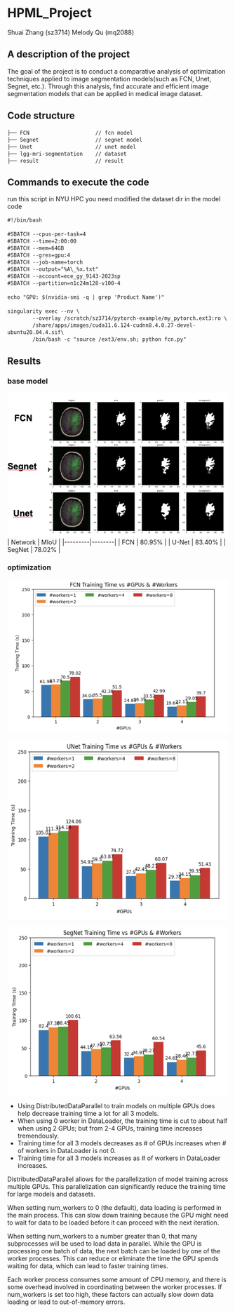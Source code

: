 # HPML_Project
Shuai Zhang (sz3714)
Melody Qu (mq2088)

## A description of the project
The goal of the project is to conduct a comparative analysis of optimization techniques applied to image segmentation models(such as FCN, Unet, Segnet, etc.). Through this analysis, find accurate and efficient image segmentation models that can be applied in medical image dataset.

## Code structure
```
├── FCN                     // fcn model
├── Segnet                  // segnet model
├── Unet                    // unet model
├── lgg-mri-segmentation    // dataset
├── result                  // result
```

## Commands to execute the code        
run this script in NYU HPC
you need modified the dataset dir in the model code
```
#!/bin/bash

#SBATCH --cpus-per-task=4
#SBATCH --time=2:00:00
#SBATCH --mem=64GB
#SBATCH --gres=gpu:4
#SBATCH --job-name=torch
#SBATCH --output="%A\_%x.txt"
#SBATCH --account=ece_gy_9143-2023sp
#SBATCH --partition=n1c24m128-v100-4

echo "GPU: $(nvidia-smi -q | grep 'Product Name')"

singularity exec --nv \
	    --overlay /scratch/sz3714/pytorch-example/my_pytorch.ext3:ro \
	    /share/apps/images/cuda11.6.124-cudnn8.4.0.27-devel-ubuntu20.04.4.sif\
	    /bin/bash -c "source /ext3/env.sh; python fcn.py"
```

## Results
### base model
![result](./result/result.png)
| Network | MIoU   |
|---------|--------|
| FCN     | 80.95% |
| U-Net   | 83.40% |
| SegNet  | 78.02% |

### optimization
![result](./result/Picture1.png)

![result](./result/Picture2.png)

![result](./result/Picture3.png)

- Using DistributedDataParallel to train models on multiple GPUs does help decrease training time a lot for all 3 models.
- When using 0 worker in DataLoader, the training time is cut to about half when using 2 GPUs; but from 2-4 GPUs, training time increases tremendously.
- Training time for all 3 models decreases as # of GPUs increases when # of workers in DataLoader is not 0.
- Training time for all 3 models increases as # of workers in DataLoader increases.


DistributedDataParallel allows for the parallelization of model training across multiple GPUs. This parallelization can significantly reduce the training time for large models and datasets.  

When setting num_workers to 0 (the default), data loading is performed in the main process. This can slow down training because the GPU might need to wait for data to be loaded before it can proceed with the next iteration.  

When setting num_workers to a number greater than 0, that many subprocesses will be used to load data in parallel. While the GPU is processing one batch of data, the next batch can be loaded by one of the worker processes. This can reduce or eliminate the time the GPU spends waiting for data, which can lead to faster training times.  

Each worker process consumes some amount of CPU memory, and there is some overhead involved in coordinating between the worker processes. If num_workers is set too high, these factors can actually slow down data loading or lead to out-of-memory errors.


